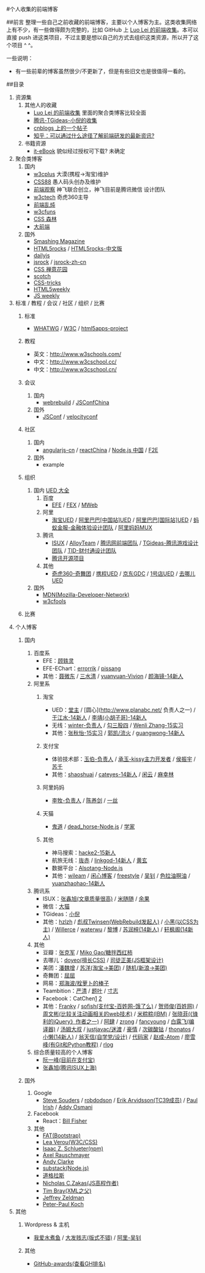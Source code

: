 #个人收集的前端博客

##前言
整理一些自己之前收藏的前端博客，主要以个人博客为主。这类收集网络上有不少，有一些做得颇为完整的，比如 GitHub 上 [Luo Lei 的前端收集](https://github.com/foru17/front-end-collect)。本可以直接 push 进这类项目，不过主要是想以自己的方式去组织这类资源，所以开了这个项目 ^ ^。

一些说明：

* 有一些前辈的博客虽然很少/不更新了，但是有些旧文也是很值得一看的。

##目录

1. 资源集
	1. 其他人的收藏
		* [Luo Lei 的前端收集](https://github.com/foru17/front-end-collect) 里面的聚合类博客比较全面
		* [腾讯-TGideas-小倪的收集](http://www.whycss.com/)
		* [cnblogs 上的一个帖子](http://www.cnblogs.com/jingangel/archive/2012/06/16/2551535.html)
		* [知乎：可以通过什么途径了解前端研发的最新资讯?](http://www.zhihu.com/question/29940477/answer/46269351)
	2. 书籍资源
		* [it-eBook](http://it-ebooks.info/) 貌似经过授权可下载? 未确定
2. 聚合类博客
	1. 国内 
		* [w3cplus](http://www.w3cplus.com/) 大漠(携程->淘宝)维护
		* [CSS88](http://www.css88.com/) 愚人码头创办及维护
		* [前端观察](http://www.qianduan.net/) 神飞联合创立，神飞目前是腾讯微信		设计团队
		* [w3ctech](http://www.w3ctech.com/) 奇虎360主导
		* [前端乱炖](http://www.html-js.com/)
		* [w3cfuns](http://www.w3cfuns.com/)
		* [CSS 森林](http://www.cssforest.org/)
		* [大前端](http://www.daqianduan.com/)
	2. 国外
		* [Smashing Magazine](http://www.smashingmagazine.com/)
		* [HTML5rocks](http://www.html5rocks.com/) / [HTML5rocks-中文版](http://www.html5rocks.com/zh/)
		* [dailyjs](http://dailyjs.com/)
		* [jsrock](http://jsrocks.org/) / [jsrock-zh-cn](http://jsrocks.org/cn/)
		* [CSS 禅意花园](http://www.csszengarden.com/)
		* [scotch](https://scotch.io/)
		* [CSS-tricks](https://css-tricks.com/)
		* [HTML5weekly](http://html5weekly.com/)
		* [JS weekly](http://javascriptweekly.com/)
3. 标准 / 教程 / 会议 / 社区 / 组织 / 比赛
	1. 标准
		* [WHATWG](https://whatwg.org/) / [W3C](https://www.w3.org) / [html5apps-project](http://html5apps-project.eu/)
	2. 教程
		* 英文：http://www.w3schools.com/
		* 中文：http://www.w3cschool.cc/
		* 中文：http://www.w3cschool.cn/
	
	3. 会议
		1. 国内
			* [webrebuild](http://www.webrebuild.org/) / [JSConfChina](http://jsconf.cn/)
		2. 国外
			* [JSConf](http://jsconf.com/) / [velocityconf](http://velocityconf.com/)
	4. 社区
		1. 国内
			* [angularjs-cn](http://angularjs.cn/) / [reactChina](http://react-china.org/) / [Node.js 中国](https://cnodejs.org/) / [F2E](http://www.f2e.im/)
		2. 国外
			* example
	5. 组织
		1. 国内
			[UED 大全](http://rensanning.iteye.com/blog/1585046)
			1. 百度
				* [EFE](http://efe.baidu.com) / [FEX](http://fex.baidu.com/) / [MWeb](http://mweb.baidu.com/)
			2. 阿里
				* [淘宝UED](http://ued.taobao.org/blog/) / [阿里巴巴[中国站]UED](http://www.aliued.cn/) / [阿里巴巴[国际站]UED](http://www.aliued.com/) / [蚂蚁金服-金融体验设计团队](http://alipayifed.com) / [阿里妈妈MUX](http://mux.alimama.com/)
			3. 腾讯
				* [ISUX](http://isux.tencent.com/) / [AlloyTeam](http://www.alloyteam.com/) / [腾讯网前端团队](http://qqfe.org/) / [TGideas-腾讯游戏设计团队](http://tgideas.qq.com/) / [TID-财付通设计团队](http://tid.tenpay.com/)
				* [腾讯开源项目](http://tencentopen.github.io/)
			4. 其他
				* [奇虎360-奇舞团](http://www.75team.com/) / [携程UED](http://ued.ctrip.com/blog/?cat=3) / [京东GDC](http://jdc.jd.com/about) / [1号店UED](http://ued.yhd.com/blog) / [去哪儿UED](http://ued.yhd.com/blog)
		2. 国外
			* [MDN(Mozilla-Developer-Network)](https://developer.mozilla.org)
			* [w3cfools](http://www.w3fools.com/)
	6. 比赛
4. 个人博客
	1. 国内
		1. 百度系
			* EFE：[顾轶灵](http://lync.in/)
			* EFE-EChart：[errorrik](http://hi.baidu.com/erik168) / [pissang](http://weibo.com/pissang)
			* 其他：[聂微东](http://www.cnblogs.com/Darren_code/) / [三水清](http://js8.in/) / [yuanyuan-Vivion](http://www.bokeyy.com/) / [颜海镜-14新人](http://yanhaijing.com/)
		2. 阿里系
			1. 淘宝
				* UED：[堂主](http://www.osmn00.com) / [圆心](http://www.planabc.net/ 负责人之一) / [于江水-14新人](http://yujiangshui.com/) / [李靖(小胡子哥)-14新人](http://barretlee.com/) 
				* 无线：[winter-负责人](http://www.cnblogs.com/winter-cn) / [勾三股四](http://jiongks.name/about/) / [Wenli Zhang-15实习](http://zhangwenli.com/)
				* 其他：[张秋怡-15实习](http://joyeecheung.cnblogs.com/) / [郭凯/流火](http://www.benben.cc/) / [guangwong-14新人](http://guangwong.com/)
			2. 支付宝
				* 体验技术部：[玉伯-负责人](http://lifesinger.github.com/) / [承玉-kissy主力开发者](http://blog.yiminghe.me/) / [侯振宇](http://www.cnblogs.com/sskyy/) / [苏千](http://fengmk2.com/)
				* 其他：[shaoshuai](http://shaoshuai.me/) / [cateyes-14新人](http://cateyes.blue/) / [闲云](http://hotoo.me/) / [麻幸林](http://www.hsinglin.com)

			3. 阿里妈妈
				* [李牧-负责人](http://limu.iteye.com/) / [陈养剑](http://cyj.me/about/) / [一丝](http://www.iyunlu.com/view/)
			4. 天猫
				* [鬼道](http://luics.com/?from=inf&wvr=5&loc=infblog) / [dead_horse-Node.js](https://github.com/dead-horse) / [学家](http://6174.github.io/)
			5. 其他
				
				* 神马搜索：[hacke2-15新人](http://www.hacke2.cn/)
				* 航旅无线：[抜赤](http://jayli.github.io/blog/) / [linkgod-14新人](http://www.linkgod.net/) / [黄玄](http://huangxuan.me/)
				* 数据平台：[Alsotang-Node.js](http://fxck.it)
				* 其他：[wileam](http://wileam.com/) / [闲心博客](http://sentsin.com/) / [freestyle](http://freestyle21.cn/about/) / [吴钊](http://www.neoease.com/) / [色拉油啊油](http://www.cnblogs.com/dolphinX/) / [yuanzhaohao-14新人](http://www.yuanzhaohao.com/)
		3. 腾讯系
			* ISUX：[张鑫旭(文章质量很高)](http://www.zhangxinxu.com/) / [米随随](http://s5s5.me/) / [余果](http://yuguo.us/)
			* 微信：[大猫](http://bigc.at/)
			* TGideas：[小倪](http://www.smallni.com/about/)
			* 其他：[hzlzh](http://hzlzh.io/) / [彪叔Twinsen(WebRebuild发起人)](http://www.twinsenliang.net/) / [小黑(以CSS为主)](http://xiaoho.com/) / [Willerce](http://willerce.com/) / [waterwu](http://blog.waterwu.me/) / [黎博](http://www.mxgw.info/) / [苏润梓(14新人)](http://www.surunzi.com/) / [轩枫阁(14新人)](http://www.xuanfengge.com/)
		4. 其他		
			* 豆瓣：[张克军](http://hikejun.com/) / [Miko Gao/糖拌西红柿](http://gaowhen.com/)
			* 去哪儿：[doyeo(擅长CSS)](http://blog.doyoe.com/) / [司徒正美(JS框架设计)](http://www.cnblogs.com/rubylouvre/) 
			* 美团：[潘魏增](http://panweizeng.com/?from=inf&wvr=5&loc=infblog) / [苏洋(淘宝->美团)](http://www.soulteary.com/)	/ [随机(新浪->美团)](http://random.cnblogs.com)
			* 奇舞团：[屈屈](https://www.imququ.com/)
			* 网易：[郑海波/栓萝卜的棒子](http://leeluolee.github.io/)
			* Teambition：[严清](http://github.com/zensh) / [题叶](http://tiye.me) / [寸志](http://island205.com/)
			* Facebook：CatChen[1](http://chinese.catchen.me/) [2](http://cathsfz.cnblogs.com/)
			* 其他：[Franky](http://www.cnblogs.com/_franky/) / [sofish(支付宝-百姓网-饿了么)](http://sofi.sh/) / [贺师俊(百姓网)](http://hax.iteye.com/) / [周文彬(比较关注动画相关的web技术)](http://www.zhouwenbin.com) / [米粽粽(IBM)](http://myst729.github.io/) / [张晓菲(《锋利的jQuery》作者之一)](http://shawphy.com/) / [阿肆](http://www.ivershuo.com/) / [zrong](http://zengrong.net/) / [fancyoung](http://fancyoung.com/) / [白露飞(编译器)](http://typeof.net/) / [汤姆大叔](http://www.cnblogs.com/TomXu) / [justjavac/迷渡](http://justjavac.com/) / [豪情](http://jikey.cnblogs.com/) / [次碳酸钴](http://www.web-tinker.com/) /  [thonatos](http://www.thonatos.com/blog) / [小懒(14新人)](http://laispace.com/) / [翁天信(自学党/设计)](http://blog.dandyweng.com/) / [代码家](http://blog.daimajia.com/) / [赵成-Atom](http://cheng.guru/) / [廖雪峰(有Git和Python教程)](http://www.liaoxuefeng.com/) / [rlog](http://rlog.cn/)
		5. 综合质量较高的个人博客
			* [阮一峰(目前在支付宝)](http://www.ruanyifeng.com/blog/)
			* [张鑫旭(腾讯ISUX上海)](http://www.zhangxinxu.com/)

	2. 国外
		1. Google
			* [Steve Souders](http://www.stevesouders.com/) / [robdodson](http://robdodson.me/) / [Erik Arvidsson(TC39成员)](http://erik.eae.net) / [Paul Irish](http://www.paulirish.com/) / [Addy Osmani](http://addyosmani.com/blog/)
		2. Facebook
			* React：[Bill Fisher](http://fisherwebdev.com/about)
		3. 其他
			* [FAT(Bootstrap)](http://byfat.xxx/)
			* [Lea Verou(W3C/CSS)](http://lea.verou.me/)
			* [Isaac Z. Schlueter(npm)](http://izs.me/)
			* [Axel Rauschmayer](http://www.2ality.com/)
			* [Andy Clarke](http://www.stuffandnonsense.co.uk/)
			* [substack(Node.js)](http://substack.net/)
			* [道格拉斯](http://www.crockford.com/)
			* [Nicholas C.Zakas(JS高程作者)](http://www.nczonline.net/)
			* [Tim Bray(XML之父)](http://www.tbray.org/ongoing/)
			* [Jeffrey Zeldman](http://www.zeldman.com/)
			* [Peter-Paul Koch](http://www.webstandards.org/about/members/ppk/)
5. 其他
	1. Wordpress & 主机
		* [我爱水煮鱼](http://blog.wpjam.com/) / [大发贱志(版式不错)](http://fatesinger.com/) / [阿里-吴钊](http://www.neoease.com/)
		
	2. 其他
		* [GitHub-awards(查看GH排名)](http://github-awards.com/)















